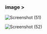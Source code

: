 ### image >

![Screenshot (51)](https://user-images.githubusercontent.com/109140672/210085417-63e353da-24d9-43bc-acf5-f3a5daaa1ed6.png)

![Screenshot (52)](https://user-images.githubusercontent.com/109140672/210085430-dc14fcfe-4113-424a-b707-62d8f4add043.png)

